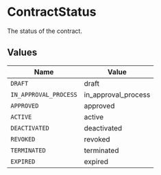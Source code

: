 # ContractStatus

The status of the contract.


## Values

| Name                  | Value                 |
| --------------------- | --------------------- |
| `DRAFT`               | draft                 |
| `IN_APPROVAL_PROCESS` | in_approval_process   |
| `APPROVED`            | approved              |
| `ACTIVE`              | active                |
| `DEACTIVATED`         | deactivated           |
| `REVOKED`             | revoked               |
| `TERMINATED`          | terminated            |
| `EXPIRED`             | expired               |